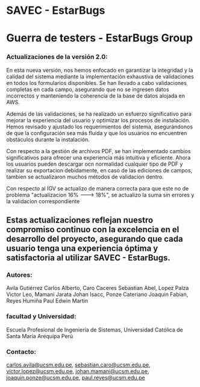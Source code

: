# SAVEC - EstarBugs
# Guerra de testers - EstarBugs Group

### Actualizaciones de la versión 2.0:
En esta nueva versión, nos hemos enfocado en garantizar la integridad y la calidad del sistema mediante la implementación exhaustiva de validaciones en todos los formularios disponibles. Se han llevado a cabo validaciones completas en cada campo, asegurando que no se ingresen datos incorrectos y manteniendo la coherencia de la base de datos alojada en AWS.

Además de las validaciones, se ha realizado un esfuerzo significativo para mejorar la experiencia del usuario y optimizar los procesos de instalación. Hemos revisado y ajustado los requerimientos del sistema, asegurándonos de que la configuración sea más fluida y que los usuarios no encuentren obstáculos durante la instalación.

Con respecto a la gestión de archivos PDF, se han implementado cambios significativos para ofrecer una experiencia más intuitiva y eficiente. Ahora los usuarios pueden descargar ocn normalidad cualquier tipo de PDF y realizar su exportacion debidamente, en caso de las ediciones de campos, tambien se actualizaron muchos métodos de validacion dentro.

Con respecto al IGV se actualizo de manera correcta para que este no de problema "actualizacion 16% ---> 18%", se actualizo la suma sin errores y la validacion correspondiente

Estas actualizaciones reflejan nuestro compromiso continuo con la excelencia en el desarrollo del proyecto, asegurando que cada usuario tenga una experiencia óptima y satisfactoria al utilizar SAVEC - EstarBugs.
---
### Autores: 
Avila Gutiérrez Carlos Alberto, Caro Caceres Sebastian Abel, Lopez Palza Victor Leo, Mamani Jarata Johan Isacc, Ponze Cateriano Joaquin Fabian, Reyes Humiña Paul Edwin Martin
### facultad y Universidad:
Escuela Profesional de Ingeniería de Sistemas, Universidad Católica de Santa María Arequipa Perú
### Contacto: 
carlos.avila@ucsm.edu.pe, sebastian.caro@ucsm.edu.pe, victor.lopez@ucsm.edu.pe, johan.mamani@ucsm.edu.pe, joaquin.ponze@ucsm.edu.pe, paul.reyes@ucsm.edu.pe


